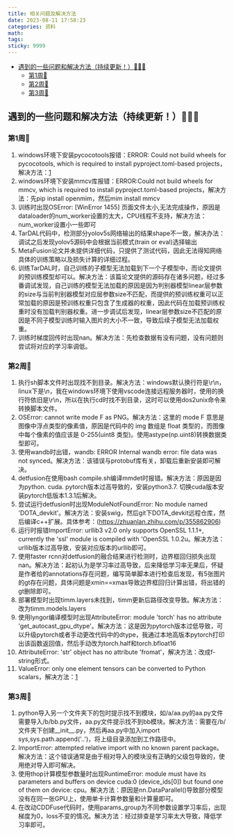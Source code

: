 ```yaml
---
title: 相关问题及解决方法
date: 2023-08-11 17:58:23
categories: 资料
math:
tags:
sticky: 9999
---
```

<!-- TOC -->

- [遇到的一些问题和解决方法（持续更新！）:rainbow::rainbow::rainbow:](#遇到的一些问题和解决方法持续更新rainbowrainbowrainbow)
    - [第1周:rainbow:](#第1周rainbow)
    - [第2周:rainbow:](#第2周rainbow)
    - [第3周:rainbow:](#第3周rainbow)

<!-- /TOC -->
## 遇到的一些问题和解决方法（持续更新！）:rainbow::rainbow::rainbow:
### 第1周:rainbow:
1. windows环境下安装pycocotools报错：ERROR: Could not build wheels for pycocotools, which is required to install pyproject.toml-based projects，解决方法：[1](https://blog.csdn.net/weixin_45775136/article/details/130248372?ops_request_misc=&request_id=&biz_id=102&utm_term=ERROR:%20Could%20not%20build%20wheels%20&utm_medium=distribute.pc_search_result.none-task-blog-2~all~sobaiduweb~default-2-130248372.nonecase&spm=1018.2226.3001.4187)
2. windows环境下安装mmcv库报错：ERROR:Could not build wheels for mmcv, which is required to install pyproject.toml-based projects，解决方法：先pip install openmim，然后mim install mmcv
3. 训练时出现OSError: [WinError 1455] 页面文件太小,无法完成操作，原因是dataloader的num_worker设置的太大，CPU线程不支持，解决方法：num_worker设置小一些即可
4. TarDAL代码中，检测部分yolov5s网络输出的结果shape不一致，解决办法：调试之后发现yolov5源码中会根据当前模式(train or eval)选择输出
5. MetaFusion论文并未提供详细代码，只提供了测试代码，因此无法得知网络具体的训练策略以及损失计算的详细过程。
6. 训练TarDAL时，自己训练的子模型无法加载到下一个子模型中，而论文提供的预训练模型却可以。解决方法：该篇论文提供的源码存在诸多问题，经过多番调试发现，自己训练的模型无法加载的原因是因为判别器模型linear层参数的size与当前判别器模型对应层参数size不匹配，而提供的预训练权重可以正常加载的原因是预训练权重只包含了生成器的权重，因此代码在加载预训练权重时没有加载判别器权重。进一步调试后发现，linear层参数size不匹配的原因是不同子模型训练时输入图片的大小不一致，导致后续子模型无法加载权重。
7. 训练时梯度回传时出现nan。解决方法：先检查数据有没有问题，没有问题则尝试将对应的学习率调低。

### 第2周:rainbow:
1. 执行sh脚本文件时出现找不到目录。解决方法：windows默认换行符是\r\n，linux下是\n，我在windows环境下使用vscode连接远程服务器时，使用的换行符依旧是\r\n，所以在执行cd时找不到目录，这时可以使用dos2unix命令来转换脚本文件。
2. OSError: cannot write mode F as PNG。解决方法：这里的 mode F 意思是图像中浮点类型的像素值，原因是代码中的 img 数组是 float 类型的，而图像中每个像素的值应该是 0-255(uint8 类型)。使用astype(np.uint8)转换数据类型即可。
3. 使用wandb时出错，wandb: ERROR Internal wandb error: file data was not synced。解决方法：该错误与protobuf库有关，卸载后重新安装即可解决。
4. detfusion在使用bash compile.sh编译mmdet时报错。解决方法：原因是因为python. cuda. pytorch版本过高导致的，安装python3.7. 切换cuda版本安装pytorch低版本1.3.1后解决。
5. 尝试运行detfusion时出现ModuleNotFoundError: No module named 'DOTA_devkit'。解决方法：安装swig，然后git下DOTA_devkit远程仓库，然后编译c++扩展。具体参考：(https://zhuanlan.zhihu.com/p/355862906)
6. 运行时报错ImportError: urllib3 v2.0 only supports OpenSSL 1.1.1+, currently the 'ssl' module is compiled with 'OpenSSL 1.0.2u。解决方法：urllib版本过高导致，安装对应版本的urllib即可。
7. 使用faster rcnn对detfusion的融合结果进行检测时，边界框回归损失出现nan。解决方法：起初认为是学习率过高导致，后来降低学习率无果后，怀疑是作者给的annotations存在问题，编写简单脚本进行检查后发现，有5张图片的gt存在问题，具体问题是xmin==xmax导致边界框回归计算出错，将出错的gt删除即可。
8. 部署模型时出现timm.layers未找到，timm更新后路径改变导致。解决方法：改为timm.models.layers
9. 使用lyngor编译模型时出现AttributeError: module 'torch' has no attribute 'get_autocast_gpu_dtype'。解决方法：这是因为pytorch版本过低导致，可以升级pytorch或者手动更改代码中的dtype，我通过本地高版本pytorch打印出该函数返回值，然后手动改为torch.half和torch.bfloat16
10. AttributeError: 'str' object has no attribute 'fromat'，解决方法：改成f-string形式。
11. ValueError: only one element tensors can be converted to Python scalars，解决方法：[1](https://blog.csdn.net/Vertira/article/details/127814093?ops_request_misc=%257B%2522request%255Fid%2522%253A%2522169372428616800225573433%2522%252C%2522scm%2522%253A%252220140713.130102334.pc%255Fall.%2522%257D&request_id=169372428616800225573433&biz_id=0&utm_medium=distribute.pc_search_result.none-task-blog-2~all~first_rank_ecpm_v1~times_rank-2-127814093-null-null.142^v93^control&utm_term=ValueError%3A%20only%20one%20element%20tensors%20can%20be%20converted%20to%20Python%20scalars&spm=1018.2226.3001.4187)

### 第3周:rainbow:
1. python导入另一个文件夹下的包时提示找不到模块，如/a/aa.py的aa.py文件需要导入/b/bb.py文件，aa.py文件提示找不到bb模块。解决方法：需要在/b/文件夹下创建__init__.py，然后再aa.py中加入import sys,sys.path.append('..')，将上级目录添加到工作路径中。
2. ImportError: attempted relative import with no known parent package。解决方法：这个错误通常是由于相对导入的模块没有正确的父级包导致的，使用绝对导入即可解决。
3. 使用thop计算模型参数量时出现RuntimeError: module must have its parameters and buffers on device cuda:0 (device_ids[0]) but found one of them on device: cpu。解决方法：原因是nn.DataParallel()导致部分模型没有在同一张GPU上，使用单卡计算参数量和计算量即可。
4. 在改动CDDFuse代码时，使用params_group为不同参数设置学习率后，出现梯度为0，loss不变的情况。解决方法：经过排查是学习率太大导致，降低学习率即可。
